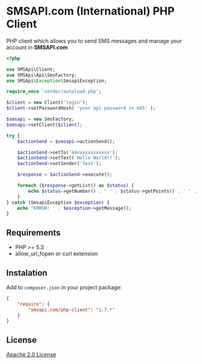 ﻿# SMSAPI.com (International) PHP Client

PHP client which allows you to send SMS messages and manage your account in **SMSAPI.com**

```php
<?php

use SMSApi\Client;
use SMSApi\Api\SmsFactory;
use SMSApi\Exception\SmsapiException;

require_once 'vendor/autoload.php';

$client = new Client('login');
$client->setPasswordHash( 'your api password in md5' );

$smsapi = new SmsFactory;
$smsapi->setClient($client);

try {
	$actionSend = $smsapi->actionSend();

	$actionSend->setTo('44xxxxxxxxxxxx');
	$actionSend->setText('Hello World!!');
	$actionSend->setSender('Test');

	$response = $actionSend->execute();

	foreach ($response->getList() as $status) {
		echo $status->getNumber() . ' ' . $status->getPoints() . ' ' . $status->getStatus();
	}
} catch (SmsapiException $exception) {
	echo 'ERROR: ' . $exception->getMessage();
}
```

## Requirements

* PHP >= 5.3
* allow_url_fopen or curl extension

## Instalation

Add to `composer.json` in your project package:

```json
{
    "require": {
        "smsapi.com/php-client": "1.7.*"
    }
}
```

## License
[Apache 2.0 License](LICENSE)
